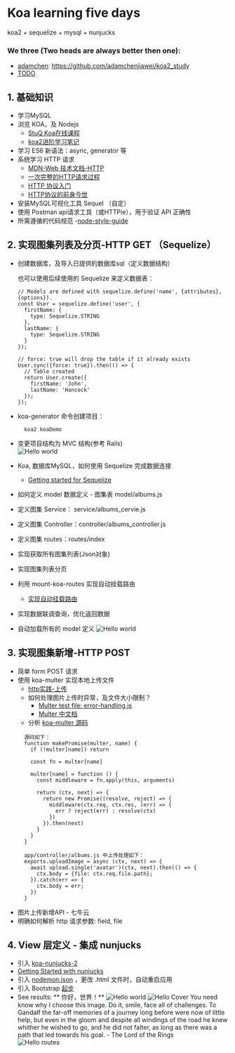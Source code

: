 # Koa learning five days

koa2 + sequelize + mysql + nunjucks

### We three (Two heads are always better then one):
- [adamchen](https://github.com/adamchenjiawei): https://github.com/adamchenjiawei/koa2_study
- [TODO]()

## 1. 基础知识

- 学习MySQL
- 浏览 KOA，及 Nodejs
    - [StuQ Koa在线课程](http://i5ting.github.io/stuq-koa/index.html)
    - [koa2进阶学习笔记](https://chenshenhai.github.io/koa2-note/)
- 学习 ES6 新语法：async, generator 等
- 系统学习 HTTP 请求
    - [MDN-Web 技术文档-HTTP](https://developer.mozilla.org/zh-CN/docs/Web/HTTP)
    - [一次完整的HTTP请求过程](https://foofish.net/http-request-process.html)
    - [HTTP 协议入门](http://www.ruanyifeng.com/blog/2016/08/http.html)
    - [HTTP协议的前身今世](https://github.com/muwenzi/Program-Blog/issues/35)
- 安装MySQL可视化工具 Sequel （自定）
- 使用 Postman api请求工具（或HTTPie），用于验证 API 正确性
- 所需遵循的代码规范
    -[node-style-guide](https://github.com/dead-horse/node-style-guide)


## 2. 实现图集列表及分页-HTTP GET （Sequelize）

- 创建数据库，及导入已提供的数据库sql（定义数据结构）

    也可以使用后续使用的 Sequelize 来定义数据表：

      // Models are defined with sequelize.define('name', {attributes}, {options}).
      const User = sequelize.define('user', {
        firstName: {
          type: Sequelize.STRING
        },
        lastName: {
          type: Sequelize.STRING
        }
      });

      // force: true will drop the table if it already exists
      User.sync({force: true}).then(() => {
        // Table created
        return User.create({
          firstName: 'John',
          lastName: 'Hancock'
        });
      });

- koa-generator 命令创建项目：
  ```
    koa2 koaDemo
  ```
- 变更项目结构为 MVC 结构(参考 Rails)<br />
    ![Hello world](https://github.com/yumewang/koaDemo/blob/master/public/images/application.png)
- Koa, 数据库MySQL，如何使用 Sequelize 完成数据连接
    - [Getting started for Sequelize](http://docs.sequelizejs.com/manual/installation/getting-started)
- 如何定义 model 数据定义 - 图集表 model/albums.js
- 定义图集 Service： service/albums_cervie.js
- 定义图集 Controller：controller/albums_controller.js
- 定义图集 routes：routes/index
- 实现获取所有图集列表(Json对象)
- 实现图集列表分页
- 利用 mount-koa-routes 实现自动挂载路由
    - [实现自动挂载路由](http://i5ting.github.io/stuq-koa/moa2/mount-routes.html)
- 实现数据联调查询，优化返回数据
- 自动加载所有的 model 定义
  ![Hello world](https://github.com/yumewang/koaDemo/blob/master/public/images/export-model.jpg)

## 3. 实现图集新增-HTTP POST

- 简单 form POST 请求
- 使用 koa-multer 实现本地上传文件
  - [http实践-上传](http://i5ting.github.io/stuq-koa/koa-practice/http-practice.html)
  - 如何处理图片上传时异常，及文件大小限制？
    - [Multer test file: error-handling.js](https://github.com/koa-modules/multer/blob/master/test/error-handling.js)
    - [Multer 中文档](https://github.com/expressjs/multer/blob/master/doc/README-zh-cn.md)
  - 分析 [koa-multer 源码](https://github.com/koa-modules/multer/blob/master/index.js)
  ```
    源码如下：
    function makePromise(multer, name) {
      if (!multer[name]) return

      const fn = multer[name]

      multer[name] = function () {
        const middleware = fn.apply(this, arguments)

        return (ctx, next) => {
          return new Promise((resolve, reject) => {
            middleware(ctx.req, ctx.res, (err) => {
              err ? reject(err) : resolve(ctx)
            })
          }).then(next)
        }
      }
    }

    app/controller/albums.js 中上传处理如下：
    exports.uploadImage = async (ctx, next) => {
      await upload.single('avatar')(ctx, next).then(() => {
        ctx.body = {file: ctx.req.file.path};
      }).catch(err => {
        ctx.body = err;
      })
    }
  ```
- 图片上传新增API - 七牛云
- 明确如何解析 http 请求参数: field, file

## 4. View 层定义 - 集成 nunjucks

- 引入 [koa-nunjucks-2](https://github.com/strawbrary/koa-nunjucks-2)
- [Getting Started with nunjucks](https://mozilla.github.io/nunjucks/getting-started.html)
- 引入 [nodemon.json](https://github.com/yumewang/koaDemo/blob/master/nodemon.json) ，更改 .html 文件时，自动重启应用
- 引入 Bootstrap [起步](http://v3.bootcss.com/getting-started/)
- See results: ** 你好，世界！**
  ![Hello world](https://github.com/yumewang/koaDemo/blob/master/public/images/hello-world.png)
  ![Hello Cover](https://github.com/yumewang/koaDemo/blob/master/public/images/hello-cover.png)
  You need know why I choose this image. Do it, smile, face all of challenges.
  To Gandalf the far-off memories of a journey long before were now of little help, but even in the gloom and despite all windings of the road he knew whither he wished to go, and he did not falter, as long as there was a path that led towards his goal. - The Lord of the Rings <br/>
  ![Hello routes](https://github.com/yumewang/koaDemo/blob/master/public/images/hello-routes.png)



  